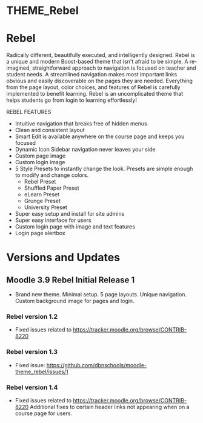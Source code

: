 THEME_Rebel
===========

# Rebel
Radically different, beautifully executed, and intelligently designed.  Rebel is a unique and modern Boost-based theme that isn't afraid to be simple.  A re-imagined, straightforward approach to navigation is focused on teacher and student needs.  A streamlined navigation makes most important links obvious and easily discoverable on the pages they are needed. Everything from the page layout, color choices, and features of Rebel is carefully implemented to benefit learning.  Rebel is an uncomplicated theme that helps students go from login to learning effortlessly! 

REBEL FEATURES
* Intuitive navigation that breaks free of hidden menus
* Clean and consistent layout
* Smart Edit is available anywhere on the course page and keeps you focused
* Dynamic Icon Sidebar navigation never leaves your side
* Custom page image
* Custom login image
* 5 Style Presets to instantly change the look.  Presets are simple enough to modify and change colors.
	* Rebel Preset
	* Shuffled Paper Preset
	* eLearn Preset
	* Grunge Preset
	* University Preset
* Super easy setup and install for site admins
* Super easy interface for users
* Custom login page with image and text features
* Login page alertbox

# Versions and Updates

## Moodle 3.9 Rebel Initial Release 1
* Brand new theme.  Minimal setup.  5 page layouts.  Unique navigation.  Custom background image for pages and login.

### Rebel version 1.2
* Fixed issues related to https://tracker.moodle.org/browse/CONTRIB-8220

### Rebel version 1.3
* Fixed issue: https://github.com/dbnschools/moodle-theme_rebel/issues/1

### Rebel version 1.4
* Fixed issues related to https://tracker.moodle.org/browse/CONTRIB-8220  Additional fixes to certain header links not appearing when on a course page for users.